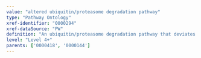 ```yaml
---
value: "altered ubiquitin/proteasome degradation pathway"
type: "Pathway Ontology"
xref-identifier: "0000294"
xref-dataSource: "PW"
definition: "An ubiquitin/proteasome degradation pathway that deviates from what its normal course should be. Aberrations in the pathway have been implicated in a number of diseases. Examples include certain malignancies, disorders of the immune and inflammatory responses and neurodegeneration."
level: "Level 4+"
parents: ['0000418', '0000144']
---
```

